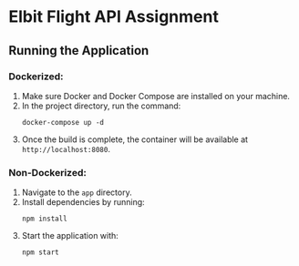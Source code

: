 # Elbit Flight API Assignment

## Running the Application

### Dockerized:

1. Make sure Docker and Docker Compose are installed on your machine.
2. In the project directory, run the command:
   ```
   docker-compose up -d
   ```
3. Once the build is complete, the container will be available at `http://localhost:8080`.

### Non-Dockerized:

1. Navigate to the `app` directory.
2. Install dependencies by running:
   ```
   npm install
   ```
3. Start the application with:
   ```
   npm start
   ```
